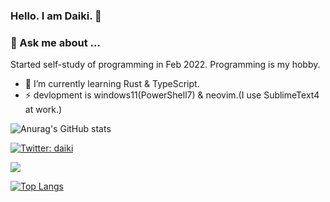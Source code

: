 ### Hello. I am Daiki. 👋

### 💬 Ask me about ...
Started self-study of programming in Feb 2022.
Programming is my hobby.

- 🌱 I’m currently learning Rust & TypeScript.
- ⚡ devlopment is windows11(PowerShell7) & neovim.(I use SublimeText4 at work.)

![Anurag's GitHub stats](https://github-readme-stats.vercel.app/api?username=Daiki48&show_icons=true&theme=gruvbox)

[![Twitter: daiki](https://img.shields.io/twitter/follow/Daiki48engineer?style=social)](https://twitter.com/Daiki48engineer)


<!-- ![Visitors](https://visitor-badge.glitch.me/badge?page_id=Daiki48&left_color=gray&right_color=blue) -->
 
![](https://github-profile-summary-cards.vercel.app/api/cards/profile-details?username=Daiki48&theme=nord_dark)

[![Top Langs](https://github-readme-stats.vercel.app/api/top-langs/?username=Daiki48&langs_count=8)](https://github.com/Daiki48/github-readme-stats)

<!-- [![Top Langs](https://github-readme-stats.vercel.app/api/top-langs/?username=Daiki48&layout=compact)](https://github.com/Daiki48/github-readme-stats) --> 


<!--
**Daiki48/Daiki48** is a ✨ _special_ ✨ repository because its `README.md` (this file) appears on your GitHub profile.

Here are some ideas to get you started:

- 🔭 I’m currently working on ...
- 🌱 I’m currently learning ...
- 👯 I’m looking to collaborate on ...
- 🤔 I’m looking for help with ...
- 💬 Ask me about ...
- 📫 How to reach me: ...
- 😄 Pronouns: ...
- ⚡ Fun fact: ...
-->
